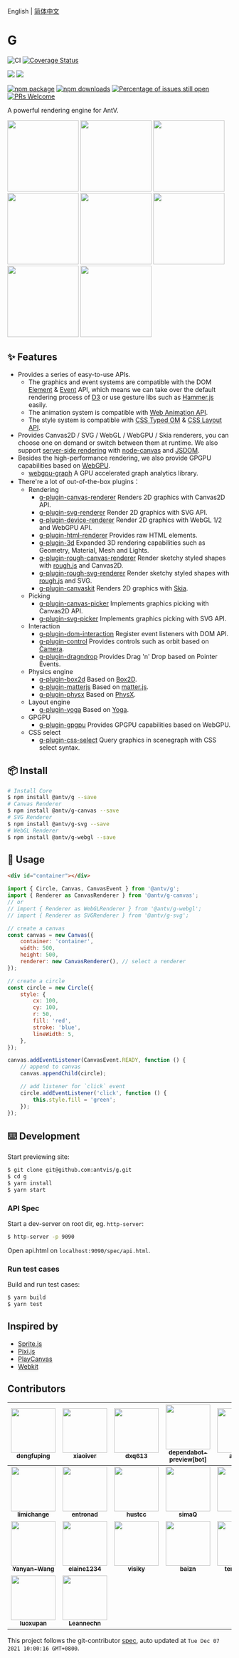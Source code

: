 English | [简体中文](./README-zh_CN.md)

# G

![CI](https://github.com/antvis/g/workflows/CI/badge.svg) [![Coverage Status](https://coveralls.io/repos/github/antvis/g/badge.svg?branch=next)](https://coveralls.io/github/antvis/g?branch=next)

![](https://img.shields.io/badge/language-typescript-blue.svg) ![](https://img.shields.io/badge/license-MIT-000000.svg)

[![npm package](https://img.shields.io/npm/v/@antv/g)](https://www.npmjs.com/package/@antv/g) [![npm downloads](http://img.shields.io/npm/dm/@antv/g)](https://www.npmjs.com/package/@antv/g) [![Percentage of issues still open](http://isitmaintained.com/badge/open/antvis/g.svg)](http://isitmaintained.com/project/antvis/g 'Percentage of issues still open') [![PRs Welcome](https://img.shields.io/badge/PRs-welcome-brightgreen.svg?style=shields)](https://github.com/antvis/g/pulls)

A powerful rendering engine for AntV.

<p>
  <a href="https://g-next.antv.vision/en/examples/ecosystem#d3-force-directed-graph"><img height="160" src="https://gw.alipayobjects.com/mdn/rms_6ae20b/afts/img/A*PovRRJtsBMIAAAAAAAAAAAAAARQnAQ" /></a>
<a href="https://g-next.antv.vision/en/examples/ecosystem#d3-barchart"><img height="160" src="https://gw.alipayobjects.com/mdn/rms_6ae20b/afts/img/A*h6vDS6eRVFoAAAAAAAAAAAAAARQnAQ" /></a>
<a href="https://g-next.antv.vision/en/examples/ecosystem#d3-barchart"><img height="160" src="https://gw.alipayobjects.com/mdn/rms_6ae20b/afts/img/A*IH1fSJN9fsMAAAAAAAAAAAAAARQnAQ" /></a>
<a href="https://g-next.antv.vision/en/examples/plugins#box2dt"><img height="160" src="https://gw.alipayobjects.com/mdn/rms_6ae20b/afts/img/A*Qw5OQLGQy_4AAAAAAAAAAAAAARQnAQ" /></a>
<a href="https://g-next.antv.vision/en/examples/3d#sphere"><img height="160" src="https://gw.alipayobjects.com/mdn/rms_6ae20b/afts/img/A*bsj2S4upLBgAAAAAAAAAAAAAARQnAQ" /></a>
<a href="https://g-next.antv.vision/en/examples/3d#force-3d"><img height="160" src="https://gw.alipayobjects.com/mdn/rms_6ae20b/afts/img/A*3XFxQKWOeKoAAAAAAAAAAAAAARQnAQ" /></a>
<a href="https://g-next.antv.vision/zh/examples/plugins#rough"><img height="160" src="https://gw.alipayobjects.com/mdn/rms_6ae20b/afts/img/A*d4iiS5_3YVIAAAAAAAAAAAAAARQnAQ" /></a>
<a href="https://g-next.antv.vision/zh/examples/plugins#rough"><img height="160" src="https://gw.alipayobjects.com/mdn/rms_6ae20b/afts/img/A*aJaFSrYOLXMAAAAAAAAAAAAAARQnAQ" /></a>

</p>

## ✨ Features

-   Provides a series of easy-to-use APIs.
    -   The graphics and event systems are compatible with the DOM [Element](https://developer.mozilla.org/en-US/docs/Web/API/Element) & [Event](https://developer.mozilla.org/en-US/docs/Web/API/Event) API, which means we can take over the default rendering process of [D3](https://github.com/d3/d3) or use gesture libs such as [Hammer.js](http://hammerjs.github.io/) easily.
    -   The animation system is compatible with [Web Animation API](https://developer.mozilla.org/en-US/docs/Web/API/Web_Animations_API).
    -   The style system is compatible with [CSS Typed OM](https://developer.mozilla.org/en-US/docs/Web/API/CSS_Typed_OM_API) & [CSS Layout API](https://github.com/w3c/css-houdini-drafts/blob/main/css-layout-api/EXPLAINER.md).
-   Provides Canvas2D / SVG / WebGL / WebGPU / Skia renderers, you can choose one on demand or switch between them at runtime. We also support [server-side rendering](https://g-next.antv.vision/zh/docs/api/renderer/canvas#%E6%9C%8D%E5%8A%A1%E7%AB%AF%E6%B8%B2%E6%9F%93) with [node-canvas](https://github.com/Automattic/node-canvas) and [JSDOM](https://github.com/jsdom/jsdom).
-   Besides the high-performance rendering, we also provide GPGPU capabilities based on [WebGPU](https://www.w3.org/TR/webgpu/).
    -   [webgpu-graph](https://g-next.antv.vision/zh/docs/api/gpgpu/webgpu-graph) A GPU accelerated graph analytics library.
-   There're a lot of out-of-the-box plugins：
    -   Rendering
        -   [g-plugin-canvas-renderer](https://g-next.antv.vision/en/docs/plugins/canvas-renderer) Renders 2D graphics with Canvas2D API.
        -   [g-plugin-svg-renderer](https://g-next.antv.vision/en/docs/plugins/svg-renderer) Render 2D graphics with SVG API.
        -   [g-plugin-device-renderer](https://g-next.antv.vision/en/docs/plugins/device-renderer) Render 2D graphics with WebGL 1/2 and WebGPU API.
        -   [g-plugin-html-renderer](https://g-next.antv.vision/en/docs/plugins/html-renderer) Provides raw HTML elements.
        -   [g-plugin-3d](https://g-next.antv.vision/en/docs/plugins/3d) Expanded 3D rendering capabilities such as Geometry, Material, Mesh and Lights.
        -   [g-plugin-rough-canvas-renderer](https://g-next.antv.vision/en/docs/plugins/rough-canvas-renderer) Render sketchy styled shapes with [rough.js](https://roughjs.com/) and Canvas2D.
        -   [g-plugin-rough-svg-renderer](https://g-next.antv.vision/en/docs/plugins/rough-svg-renderer) Render sketchy styled shapes with [rough.js](https://roughjs.com/) and SVG.
        -   [g-plugin-canvaskit](https://g-next.antv.vision/en/docs/plugins/canvaskit-renderer) Renders 2D graphics with [Skia](https://skia.org/docs/user/modules/quickstart).
    -   Picking
        -   [g-plugin-canvas-picker](https://g-next.antv.vision/en/docs/plugins/canvas-picker) Implements graphics picking with Canvas2D API.
        -   [g-plugin-svg-picker](https://g-next.antv.vision/en/docs/plugins/svg-picker) Implements graphics picking with SVG API.
    -   Interaction
        -   [g-plugin-dom-interaction](https://g-next.antv.vision/en/docs/plugins/dom-interaction) Register event listeners with DOM API.
        -   [g-plugin-control](https://g-next.antv.vision/en/docs/plugins/control) Provides controls such as orbit based on [Camera](https://g-next.antv.vision/en/docs/api/camera).
        -   [g-plugin-dragndrop](https://g-next.antv.vision/en/docs/plugins/dragndrop) Provides Drag 'n' Drop based on Pointer Events.
    -   Physics engine
        -   [g-plugin-box2d](https://g-next.antv.vision/en/docs/plugins/box2d) Based on [Box2D](https://box2d.org/).
        -   [g-plugin-matterjs](https://g-next.antv.vision/en/docs/plugins/matterjs) Based on [matter.js](https://brm.io/matter-js/).
        -   [g-plugin-physx](https://g-next.antv.vision/en/docs/plugins/physx) Based on [PhysX](https://github.com/ashconnell/physx-js).
    -   Layout engine
        -   [g-plugin-yoga](https://g-next.antv.vision/en/docs/plugins/yoga) Based on [Yoga](https://yogalayout.com/).
    -   GPGPU
        -   [g-plugin-gpgpu](https://g-next.antv.vision/en/docs/plugins/gpgpu) Provides GPGPU capabilities based on WebGPU.
    -   CSS select
        -   [g-plugin-css-select](https://g-next.antv.vision/en/docs/plugins/css-select) Query graphics in scenegraph with CSS select syntax.

## 📦 Install

```bash
# Install Core
$ npm install @antv/g --save
# Canvas Renderer
$ npm install @antv/g-canvas --save
# SVG Renderer
$ npm install @antv/g-svg --save
# WebGL Renderer
$ npm install @antv/g-webgl --save
```

## 🔨 Usage

```html
<div id="container"></div>
```

```js
import { Circle, Canvas, CanvasEvent } from '@antv/g';
import { Renderer as CanvasRenderer } from '@antv/g-canvas';
// or
// import { Renderer as WebGLRenderer } from '@antv/g-webgl';
// import { Renderer as SVGRenderer } from '@antv/g-svg';

// create a canvas
const canvas = new Canvas({
    container: 'container',
    width: 500,
    height: 500,
    renderer: new CanvasRenderer(), // select a renderer
});

// create a circle
const circle = new Circle({
    style: {
        cx: 100,
        cy: 100,
        r: 50,
        fill: 'red',
        stroke: 'blue',
        lineWidth: 5,
    },
});

canvas.addEventListener(CanvasEvent.READY, function () {
    // append to canvas
    canvas.appendChild(circle);

    // add listener for `click` event
    circle.addEventListener('click', function () {
        this.style.fill = 'green';
    });
});
```

## ⌨️ Development

Start previewing site:

```bash
$ git clone git@github.com:antvis/g.git
$ cd g
$ yarn install
$ yarn start
```

### API Spec

Start a dev-server on root dir, eg. `http-server`:

```bash
$ http-server -p 9090
```

Open api.html on `localhost:9090/spec/api.html`.

### Run test cases

Build and run test cases:

```bash
$ yarn build
$ yarn test
```

## Inspired by

-   [Sprite.js](https://github.com/spritejs/spritejs)
-   [Pixi.js](https://pixijs.com/)
-   [PlayCanvas](https://playcanvas.com/)
-   [Webkit](https://github.com/WebKit/WebKit/blob/main/Source/WebCore)

<!-- GITCONTRIBUTOR_START -->

## Contributors

| [<img src="https://avatars.githubusercontent.com/u/14918822?v=4" width="100px;"/><br/><sub><b>dengfuping</b></sub>](https://github.com/dengfuping)<br/> | [<img src="https://avatars.githubusercontent.com/u/3608471?v=4" width="100px;"/><br/><sub><b>xiaoiver</b></sub>](https://github.com/xiaoiver)<br/> | [<img src="https://avatars.githubusercontent.com/u/1264678?v=4" width="100px;"/><br/><sub><b>dxq613</b></sub>](https://github.com/dxq613)<br/> | [<img src="https://avatars.githubusercontent.com/in/2141?v=4" width="100px;"/><br/><sub><b>dependabot-preview[bot]</b></sub>](https://github.com/apps/dependabot-preview)<br/> | [<img src="https://avatars.githubusercontent.com/u/507615?v=4" width="100px;"/><br/><sub><b>afc163</b></sub>](https://github.com/afc163)<br/> | [<img src="https://avatars.githubusercontent.com/u/4224253?v=4" width="100px;"/><br/><sub><b>zhanba</b></sub>](https://github.com/zhanba)<br/> |
| :-: | :-: | :-: | :-: | :-: | :-: |
| [<img src="https://avatars.githubusercontent.com/u/1947344?v=4" width="100px;"/><br/><sub><b>limichange</b></sub>](https://github.com/limichange)<br/> | [<img src="https://avatars.githubusercontent.com/u/23075527?v=4" width="100px;"/><br/><sub><b>entronad</b></sub>](https://github.com/entronad)<br/> | [<img src="https://avatars.githubusercontent.com/u/7856674?v=4" width="100px;"/><br/><sub><b>hustcc</b></sub>](https://github.com/hustcc)<br/> | [<img src="https://avatars.githubusercontent.com/u/6628666?v=4" width="100px;"/><br/><sub><b>simaQ</b></sub>](https://github.com/simaQ)<br/> | [<img src="https://avatars.githubusercontent.com/u/1142242?v=4" width="100px;"/><br/><sub><b>zqlu</b></sub>](https://github.com/zqlu)<br/> | [<img src="https://avatars.githubusercontent.com/u/19731097?v=4" width="100px;"/><br/><sub><b>Deturium</b></sub>](https://github.com/Deturium)<br/> |
| [<img src="https://avatars.githubusercontent.com/u/29593318?v=4" width="100px;"/><br/><sub><b>Yanyan-Wang</b></sub>](https://github.com/Yanyan-Wang)<br/> | [<img src="https://avatars.githubusercontent.com/u/8325822?v=4" width="100px;"/><br/><sub><b>elaine1234</b></sub>](https://github.com/elaine1234)<br/> | [<img src="https://avatars.githubusercontent.com/u/15646325?v=4" width="100px;"/><br/><sub><b>visiky</b></sub>](https://github.com/visiky)<br/> | [<img src="https://avatars.githubusercontent.com/u/9443867?v=4" width="100px;"/><br/><sub><b>baizn</b></sub>](https://github.com/baizn)<br/> | [<img src="https://avatars.githubusercontent.com/u/10277628?v=4" width="100px;"/><br/><sub><b>terence55</b></sub>](https://github.com/terence55)<br/> | [<img src="https://avatars.githubusercontent.com/u/2281857?v=4" width="100px;"/><br/><sub><b>budlion</b></sub>](https://github.com/budlion)<br/> |
| [<img src="https://avatars.githubusercontent.com/u/7278711?v=4" width="100px;"/><br/><sub><b>luoxupan</b></sub>](https://github.com/luoxupan)<br/> | [<img src="https://avatars.githubusercontent.com/u/6812138?v=4" width="100px;"/><br/><sub><b>Leannechn</b></sub>](https://github.com/Leannechn)<br/> |

This project follows the git-contributor [spec](https://github.com/xudafeng/git-contributor), auto updated at `Tue Dec 07 2021 10:00:16 GMT+0800`.

<!-- GITCONTRIBUTOR_END -->
